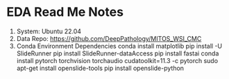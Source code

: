 # EDA Read Me Notes

1. System: Ubuntu 22.04
2. Data Repo: https://github.com/DeepPathology/MITOS_WSI_CMC
3. Conda Environment Dependencies
	conda install matplotlib
	pip install -U SlideRunner
	pip install SlideRunner-dataAccess
	pip install fastai
	conda install pytorch torchvision torchaudio cudatoolkit=11.3 -c pytorch
	sudo apt-get install openslide-tools
	pip install openslide-python

